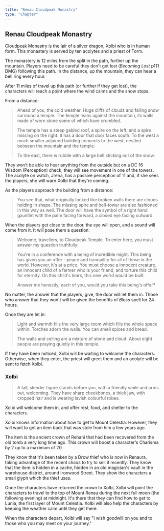 ```yaml
---
title: "Renau Cloudpeak Monastry"
type: "Chapter"
---
```


## Renau Cloudpeak Monastry

Cloudpeak Monastry is the lair of a silver dragon, Xolbi who is in human
form. This monastery is served by ten acolytes and a priest of Torm.

The monastery is 12 miles from the split in the path, further up the
mountain. Players need to be careful they don't get lost (_Becoming
Lost_ p111 DMG) following this path. In the distance, up the mountain,
they can hear a bell ring every hour.

After 11 miles of travel up this path (or further if they get lost), the
characters will reach a point where the wind calms and the snow stops.

From a distance:

> Ahead of you, the cold weather. Huge cliffs of clouds and falling snow
> surround a temple. The temple leans against the mountain, its walls
> made of worn stone some of which have crumbled.
>
> The temple has a steep gabled roof, a spire on the left, and a
> spire missing on the right. It has a door that door faces south. To
> the west a much smaller adjoined building connects to the west,
> nestled between the mountain and the temple.
>
> To the east, there is rubble with a large bell sticking out of the
> snow.

They won't be able to hear anything from the outside but on a DC 16
Wisdom (Perception) check, they will see movement in one of the towers.
The acolyte on watch, Jrena, has a passive perception of 11 and, if she
sees the players, she will warn Xolbi that they're coming.

As the players approach the building from a distance:

> You see that, what originally looked like broken walls there are
> clouds holding in shape. The missing spire and bell-tower are also
> fashioned in this way as well. The door will have the symbol of a
> right hand gauntlet with the palm facing forward, a closed eye facing
> outward.

When the players get close to the door, the eye will open, and a sound
will come from it. It will pose them a question:

> Welcome, travellers, to Cloudpeak Temple. To enter here, you must
> answer my question truthfully:
>
> You're in a conference with a being of incredible might. This being
> has given you an offer - peace and tranquility for all of those in the
> world. However, it's at a price. You must choose a innocent creature,
> an innocent child of a farmer who is your friend, and torture this
> child for eternity. On this child's tears, this new world would be
> built.
>
> Answer me honestly, each of you, would you take this being's offer?

No matter, the answer that the players, give, the door will let them in.
Those who answer that they won't will be given the benefits of _Bless_
spell for 24 hours.

Once they are let in:

> Light and warmth fills the very large room which fills the whole space
> within. Torches adorn the walls. You can smell spices and bread.
>
> The walls and ceiling are a mixture of stone and cloud. About eight
> people are praying quietly in this temple.

If they have been noticed, Xolbi will be waiting to welcome the
characters. Otherwise, when they enter, the priest will greet them and
an acolyte will be sent to fetch Xolbi.

### Xolbi

> A tall, slender figure stands before you, with a friendly smile and
> arms out, welcoming. They have sharp cheekbones, a thick jaw, with
> cropped hair and is wearing lavish colourful robes.

Xolbi will welcome them in, and offer rest, food, and shelter to the
characters.

Xolbi knows information about how to get to Mount Celestia. However,
they will want to get an item back that was stole from him a few years
ago.

The item is the ancient crown of Rehani that had been recovered from the
old tomb a very long time ago. This crown will boost a character's
Charisma by 2 up to a maximum of 20.

They know that it's been taken by a Drow thief who is now in Renaura,
taking advantage of the recent chaos to try to sell it recently. They
know that the item is hidden in a cache, hidden in an old magician's
vault in the warehouse district, around Ironwood Street. They show the
characters a small glyph which the thief uses.

Once the characters have returned the crown to Xolbi, Xolbi will point
the characters to travel to the top of Mount Renau during the next full
moon (the following evening) at midnight. It's there that they can find
how to get to Lunia, the first layer of Mount Celestia. Xolbi will also
help the characters by keeping the weather calm until they get there.

When the characters depart, Xolbi will say "I wish goodwill on you and
to those who you may meet on your journey."

